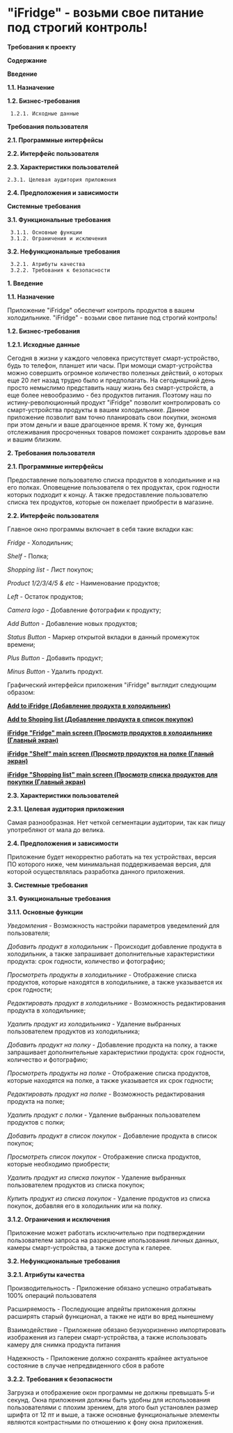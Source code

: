 # "iFridge" - возьми свое питание под строгий контроль!

**Требования к проекту**

**Содержание**

**Введение**

**1.1. Назначение**

**1.2. Бизнес-требования**

     1.2.1. Исходные данные

**Требования пользователя**

**2.1. Программные интерфейсы**

**2.2. Интерфейс пользователя**

**2.3. Характеристики пользователей**

    2.3.1. Целевая аудитория приложения
    
**2.4. Предположения и зависимости**

**Системные требования**

**3.1. Функциональные требования**

     3.1.1. Основные функции
     3.1.2. Ограничения и исключения
     
**3.2. Нефункциональные требования**

     3.2.1. Атрибуты качества
     3.2.2. Требования к безопасности

**1. Введение**

**1.1. Назначение**

Приложение "iFridge" обеспечит контроль продуктов в вашем холодильнике. "iFridge" - возьми свое питание под строгий контроль!

**1.2. Бизнес-требования**

**1.2.1. Исходные данные**

Сегодня в жизни у каждого человека присутствует смарт-устройство, будь то телефон, планшет или часы. При момощи смарт-устройства можно совершить огромное количество полезных действий, о которых еще 20 лет назад трудно было и предполагать. На сегодняшний день просто немыслимо представить нашу жизнь без смарт-устройств, а еще более невообразимо - без продуктов питания. Поэтому наш по истину-революционный продукт "iFridge" позволит контролировать со смарт-устройства продукты в вашем холодильнике. Данное приложение позволит вам точно планировать свои покупки, экономя при этом деньги и ваше драгоценное время. К тому же, функция отслеживания просроченных товаров поможет сохранить здоровье вам и вашим близким.

**2. Требования пользователя**

**2.1. Программные интерфейсы**

Предоставление пользователю списка продуктов в холодильнике и на его полках.
Оповещение пользователя о тех продуктах, срок годности которых подходит к концу.
А также предоставление пользователю списка тех продуктов, которые он пожелает приобрести в магазине.

**2.2. Интерфейс пользователя**

Главное окно программы включает в себя такие вкладки как:

*Fridge* - Холодильник;

*Shelf* - Полка;

*Shopping list* - Лист покупок;

*Product 1/2/3/4/5 & etc* - Наименование продуктов;

*Left* - Остаток продуктов;

*Camera logo* - Добавление фотографии к продукту;

*Add Button* - Добавление новых продуктов;

*Status Button* - Маркер открытой вкладки в данный промежуток времени;

*Plus Button* - Добавить продукт;

*Minus Button* - Удалить продукт.

Графический интерфейси приложения "iFridge" выглядит следующим образом:

[**Add to iFridge (Добавление продукта в холодильник)**](https://yadi.sk/i/4LNyZnG0ozxM9w)

[**Add to Shoping list (Добавление продукта в список покупок)**](https://yadi.sk/i/THySqGMLtcoFLQ)

[**iFridge "Fridge" main screen (Просмотр продуктов в холодильнике (Главный экран)**](https://yadi.sk/i/xV2a3RDtnxp94A)

[**iFridge "Shelf" main screen (Просмотр продуктов на полке (Гланый экран)**](https://yadi.sk/i/GCTuxBFF-kzXtw)

[**iFridge "Shopping list" main screen (Просмотр списка продуктов для покупки (Главный экран)**](https://yadi.sk/i/aIuNuTE4h1q6Jw)

**2.3. Характеристики пользователей**

**2.3.1. Целевая аудитория приложения**

Самая разнообразная. Нет четкой сегментации аудитории, так как пищу употребляют от мала до велика.

**2.4. Предположения и зависимости**

Приложение будет некорректно работать на тех устройствах, версия ПО которого ниже, чем минимальная поддерживаемая версия, для которой осуществлялась разработка данного приложения.

**3. Системные требования**

**3.1. Функциональные требования**

**3.1.1. Основные функции**

*Уведомления* - Возможность настройки параметров уведемлений для пользователя;

*Добавить продукт в холодильник* - Происходит добавление продукта в холодильник, а также запрашивает дополнительные характеристики продукта: срок годности, количество и фотографию;

*Просмотреть продукты в холодильнике* - Отображение списка продуктов, которые находятся в холодильнике, а также указывается их срок годности;

*Редактировать продукт в холодильнике* - Возможность редактирования продукта в холодильнике;

*Удалить продукт из холодильника* - Удаление выбранных пользователем продуктов из холодильника;

*Добавить продукт на полку* - Добавление продукта на полку, а также запрашивает дополнительные характеристики продукта: срок годности, количество и фотографию;

*Просмотреть продукты на полке* - Отображение списка продуктов, которые находятся на полке, а также указывается их срок годности;

*Редактировать продукт на полке* - Возможность редактирования продукта на полке;

*Удалить продукт с полки* - Удаление выбранных пользователем продуктов с полки;

*Добавить продукт в список покупок* - Добавление продукта в список покупок;

*Просмотреть список покупок* - Отображение списка продуктов, которые необходимо приобрести;

*Удалить продукт из списка покупок* - Удаление выбранных пользователем продуктов из списка покупок;

*Купить продукт из списка покупок* - Удаление продуктов из списка покупок, добавляя его в холодильник или на полку.

**3.1.2. Ограничения и исключения**

Приложение может работать исключительно при подтверждении пользователем запроса на разрешение ипользования личных данных, камеры смарт-устройства, а также доступа к галерее.

**3.2. Нефункциональные требования**

**3.2.1. Атрибуты качества**

Производительность - Приложение обязано успешно отрабатывать 100% операций пользователя

Расширяемость - Последующие апдейты приложения должны расширять старый функционал, а также не идти во вред нынешнему

Взаимодействие - Приложение обязано безукоризненно импортировать изображения из галереи смарт-устройства, а также использовать камеру для снимка продукта питания

Надежность - Приложение должно сохранять крайнее актуальное состояние в случае непредвиденного сбоя в работе

**3.2.2. Требования к безопасности**

Загрузка и отображение окон программы не должны превышать 5-и секунд.
Окна приложения должны быть удобны для использования пользователями с плохим зрением, для этого был установлен размер шрифта от 12 пт и выше, а также основные функциональные элементы являются контрастными по отношению к фону окна приложения.
